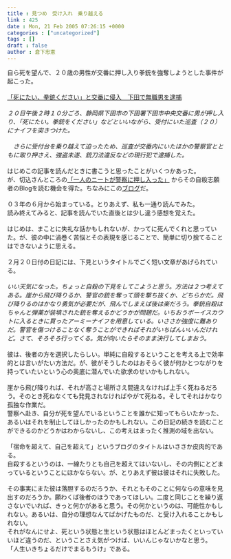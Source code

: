 ```yaml
---
title : 見つめ　受け入れ　乗り越える
link : 425
date : Mon, 21 Feb 2005 07:26:15 +0000
categories : ["uncategorized"]
tags : []
draft : false
author : 倉下忠憲
---
```


自ら死を望んで、２０歳の男性が交番に押し入り拳銃を強奪しようとした事件が起こった。<BR><BR><A HREF="http://www.sankei.co.jp/news/050220/sha085.htm" TARGET="_blank">「死にたい、拳銃ください」と交番に侵入　下田で無職男を逮捕</A><BR><BR><I>２０日午後２時１０分ごろ、静岡県下田市の下田署下田市中央交番に男が押し入り、「死にたい。拳銃をください」などといいながら、受付にいた巡査（２０）にナイフを突きつけた。<BR><BR>　さらに受付台を乗り越えて迫ったため、巡査が交番内にいたほかの警察官とともに取り押さえ、強盗未遂、銃刀法違反などの現行犯で逮捕した。</I><BR><BR>はじめこの記事を読んだときに書こうと思ったことがいくつかあった。<BR>が、切込さんところの<A HREF="http://kiri.jblog.org/archives/001409.html#more" TARGET="_blank">「一人のニートが警察に押し入った」</A> からその自殺志願者のBlogを読む機会を得た。ちなみにこの<A HREF="http://2.suk2.tok2.com/user/mig29/" TARGET="_blank">ブログ</A>だ。<BR><BR>０３年の６月から始まっている。とりあえず、私も一通り読んでみた。<BR>読み終えてみると、記事を読んでいた直後とは少し違う感想を覚えた。<BR><BR>はじめは、まことに失礼な話かもしれないが、かってに死んでくれと思っていた。が、彼の中に渦巻く苦悩とその表現を感じることで、簡単に切り捨てることはできないように思える。<BR><BR>２月２０日付の日記には、下見というタイトルでごく短い文章があげられている。<BR><BR><I>いい天気になった。ちょっと自殺の下見をしてこようと思う。方法は２つ考えてある。崖から飛び降りるか、警官の銃を奪って頭を撃ち抜くか、どちらかだ。飛び降りるのはかなり勇気が必要だが、飛んでしまえば後は楽だろう。拳銃自殺はちゃんと弾薬が装填された銃を奪えるかどうかが問題だ。いちおうボーイスカウトに入るときに買ったアーミーナイフを用意している。いささか強度に難ありだ。警官を傷つけることなく奪うことができればそれがいちばんいいんだけれど。さて、そろそろ行ってくる。気が向いたらそのまま決行してしまおう。 </I><BR><BR>彼は、後者の方を選択したらしい。単純に自殺するということを考える上で効率的とは言いがたい方法だ。が、彼がそうしたのはおそらく彼が何かとつながりを持っていたいという心の奥底に潜んでいた欲求のせいかもしれない。<BR><BR>崖から飛び降りれば、それが高さと場所さえ間違えなければ上手く死ねるだろう。そのとき死ねなくても発見されなければやがて死ねる。そしてそれはかなり孤独な作業だ。<BR>警察へ赴き、自分が死を望んでいるということを誰かに知ってもらいたかった、あるいはそれを制止してほしかったのかもしれない。この日記の続きを読むことができるのかどうかはわからないし、この考えはまったく推測の域を出ない。<BR><BR>「宿命を超えて、自己を超えて」というブログのタイトルはいささか皮肉的である。<BR>自殺するというのは、一線たりとも自己を超えてはいないし、その内側にとどまっているということにほかならない。が、とりあえず彼は彼はそれに失敗した。<BR><BR>その事実にまた彼は落胆するのだろうか、それともそのことに何ならの意味を見出すのだろうか。願わくば後者のほうであってほしい。二度と同じことを繰り返さないでいれば、きっと何かがあると思う。その何かというのは、可能性かもしれない。あるいは、自分の理想なんてばかげたものだ、と受け入れることかもしれない。<BR>それがなんにせよ、死という状態と生という状態はほとんどまったくといっていいほど違うのだ、ということさえ気がつけば、いいんじゃないかなと思う。<BR>「人生いきちょるだけでまるもうけ」である。<br><br>
